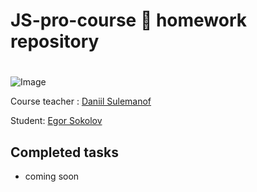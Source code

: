 # JS-pro-course 🚀 homework repository <h1>   
  ![Image](https://miro.medium.com/max/2625/1*uZ094Kxwv_qLih3tn9AZ6Q.jpeg)
  
Course teacher : [Daniil Sulemanof](https://github.com/sulemanof)

Student: [Egor Sokolov](https://github.com/Stanaza)
  
  

  ## Completed tasks

  - coming soon

